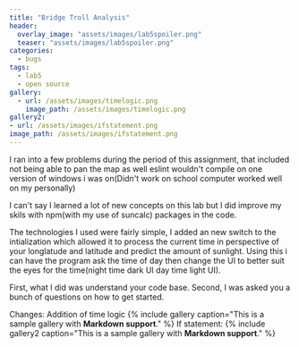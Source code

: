 ```yaml
---
title: "Bridge Troll Analysis"
header:
  overlay_image: "assets/images/lab5spoiler.png"
  teaser: "assets/images/lab5spoiler.png"
categories:
  - bugs
tags:
  - lab5
  - open source
gallery:
  - url: /assets/images/timelogic.png
    image_path: /assets/images/timelogic.png
gallery2:
- url: /assets/images/ifstatement.png
image_path: /assets/images/ifstatement.png
---
```


I ran into a few problems during the period of this assignment, that included not being able to pan the map as well eslint wouldn't compile on one version of windows i was on(Didn't work on school computer worked well on my personally)

I can't say I learned a lot of new concepts on this lab but I did improve my skils with npm(with my use of suncalc) packages in the code.

The technologies I used were fairly simple, I added an new switch to the intialization which allowed it to process the current time in perspective of your longlatude and latitude and predict the amount of sunlight. Using this i can have the program ask the time of day then change the UI to better suit the eyes for the time(night time dark UI day time light UI).

First, what I did was understand your code base. Second, I was asked you a bunch of questions on how to get started.

Changes:
Addition of time logic
{% include gallery caption="This is a sample gallery with **Markdown support**." %}
If statement:
{% include gallery2 caption="This is a sample gallery with **Markdown support**." %}
